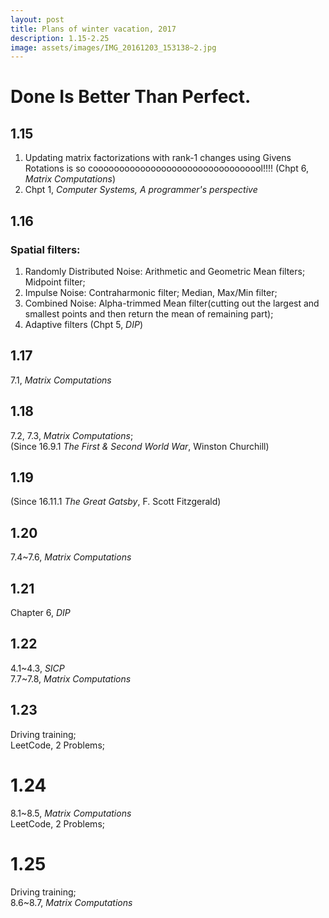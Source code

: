 ```yaml
---
layout: post
title: Plans of winter vacation, 2017
description: 1.15-2.25
image: assets/images/IMG_20161203_153138~2.jpg
---
```

# Done Is Better Than Perfect.

## 1.15  
1. Updating matrix factorizations with rank-1 changes using Givens Rotations is so cooooooooooooooooooooooooooooooool!!!! (Chpt 6, *Matrix Computations*)  
2. Chpt 1, *Computer Systems, A programmer's perspective*

## 1.16  
### Spatial filters:  
1. Randomly Distributed Noise: Arithmetic and Geometric Mean filters; Midpoint filter;  
2. Impulse Noise: Contraharmonic filter; Median, Max/Min filter;   
3. Combined Noise: Alpha-trimmed Mean filter(cutting out the largest and smallest points and then return the mean of remaining part);  
4. Adaptive filters (Chpt 5, *DIP*)  

## 1.17  
7.1, *Matrix Computations*  

## 1.18  
7.2, 7.3, *Matrix Computations*;  
(Since 16.9.1 *The First & Second World War*, Winston Churchill)  

## 1.19  
(Since 16.11.1 *The Great Gatsby*, F. Scott Fitzgerald)  

## 1.20  
7.4~7.6, *Matrix Computations*  

## 1.21  
Chapter 6, *DIP*  

## 1.22  
4.1~4.3, *SICP*  
7.7~7.8, *Matrix Computations*  

## 1.23  
Driving training;  
LeetCode, 2 Problems;  

# 1.24
8.1~8.5, *Matrix Computations*  
LeetCode, 2 Problems;

# 1.25
Driving training;  
8.6~8.7, *Matrix Computations*  
